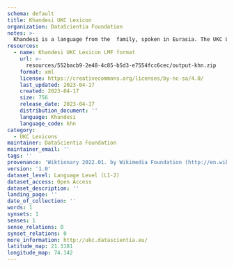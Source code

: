 ```yaml
---
schema: default
title: Khandesi UKC Lexicon
organization: DataScientia Foundation
notes: >-
  Khandesi is a language from the  family, spoken in Eurasia. The UKC Lexicon of Khandesi is represented as a lexico-semantic network. It consists of words, word senses, synsets, as well as sense-level and synset-level relationships.
resources:
  - name: Khandesi UKC Lexicon LMF format
    url: >-
      resources/552bacb9-2e48-4c85-b5d3-e7554fcc6cec/output-khn.zip
    format: xml
    license: https://creativecommons.org/licenses/by-nc-sa/4.0/
    last_updated: 2023-04-17
    created: 2023-04-17
    size: 756
    release_date: 2023-04-17
    distribution_document: ''
    language: Khandesi
    language_code: khn
category:
  - UKC Lexicons
maintainer: DataScientia Foundation
maintainer_email: ''
tags: ''
provenance: 'Wiktionary 2022.01. by Wikimedia Foundation (http://en.wiktionary.org); Princeton WordNet 2.1 by Princeton University (https://wordnet.princeton.edu)'
version: '1.0'
dataset_level: Language Level (L1-2)
dataset_access: Open Access
dataset_description: ''
landing_page: ''
date_of_collection: ''
words: 1
synsets: 1
senses: 1
sense_relations: 0
synset_relations: 0
more_information: http://ukc.datascientia.eu/
latitude_map: 21.3181
longitude_map: 74.142
---
```


